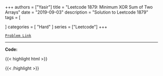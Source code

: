 
+++
authors = ["Yasir"]
title = "Leetcode 1879: Minimum XOR Sum of Two Arrays"
date = "2019-09-03"
description = "Solution to Leetcode 1879"
tags = [
    
]
categories = [
    "Hard"
]
series = ["Leetcode"]
+++



[`Problem Link`](https://leetcode.com/problems/minimum-xor-sum-of-two-arrays/description/)

---

**Code:**

{{< highlight html >}}

{{< /highlight >}}

